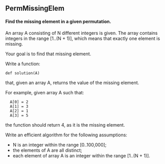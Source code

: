 ## PermMissingElem
#### Find the missing element in a given permutation.

An array A consisting of N different integers is given. The array contains integers in the range [1..(N + 1)], which means that exactly one element is missing.

Your goal is to find that missing element.

Write a function:

    def solution(A)

that, given an array A, returns the value of the missing element.

For example, given array A such that:

      A[0] = 2
      A[1] = 3
      A[2] = 1
      A[3] = 5
the function should return 4, as it is the missing element.

Write an efficient algorithm for the following assumptions:

* N is an integer within the range [0..100,000];
* the elements of A are all distinct;
* each element of array A is an integer within the range [1..(N + 1)].
